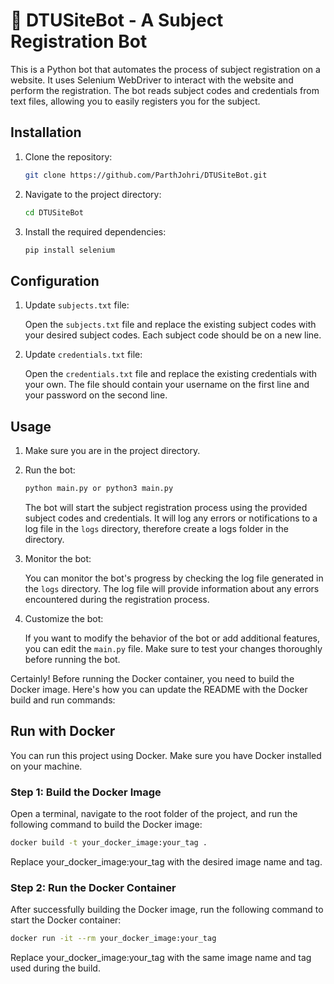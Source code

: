 # 🚀 DTUSiteBot - A Subject Registration Bot

This is a Python bot that automates the process of subject registration on a website. It uses Selenium WebDriver to interact with the website and perform the registration. The bot reads subject codes and credentials from text files, allowing you to easily registers you for the subject.

## Installation

1. Clone the repository:

   ```bash
   git clone https://github.com/ParthJohri/DTUSiteBot.git
   ```

2. Navigate to the project directory:

   ```bash
   cd DTUSiteBot
   ```

3. Install the required dependencies:

   ```bash
   pip install selenium
   ```

## Configuration

1. Update `subjects.txt` file:

   Open the `subjects.txt` file and replace the existing subject codes with your desired subject codes. Each subject code should be on a new line.

2. Update `credentials.txt` file:

   Open the `credentials.txt` file and replace the existing credentials with your own. The file should contain your username on the first line and your password on the second line.

## Usage

1. Make sure you are in the project directory.

2. Run the bot:

   ```bash
   python main.py or python3 main.py
   ```

   The bot will start the subject registration process using the provided subject codes and credentials. It will log any errors or notifications to a log file in the `logs` directory, therefore create a logs folder in the directory.

3. Monitor the bot:

   You can monitor the bot's progress by checking the log file generated in the `logs` directory. The log file will provide information about any errors encountered during the registration process.

4. Customize the bot:

   If you want to modify the behavior of the bot or add additional features, you can edit the `main.py` file. Make sure to test your changes thoroughly before running the bot.



Certainly! Before running the Docker container, you need to build the Docker image. Here's how you can update the README with the Docker build and run commands:

## Run with Docker

You can run this project using Docker. Make sure you have Docker installed on your machine.

### Step 1: Build the Docker Image

Open a terminal, navigate to the root folder of the project, and run the following command to build the Docker image:

```bash
docker build -t your_docker_image:your_tag .
```
Replace your_docker_image:your_tag with the desired image name and tag.

### Step 2: Run the Docker Container
After successfully building the Docker image, run the following command to start the Docker container:
```bash
docker run -it --rm your_docker_image:your_tag
```

Replace your_docker_image:your_tag with the same image name and tag used during the build.
